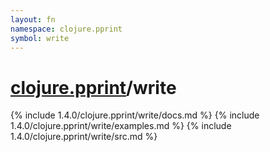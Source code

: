 ```yaml
---
layout: fn
namespace: clojure.pprint
symbol: write
---
```


# [clojure.pprint](../)/write

{% include 1.4.0/clojure.pprint/write/docs.md %}
{% include 1.4.0/clojure.pprint/write/examples.md %}
{% include 1.4.0/clojure.pprint/write/src.md %}

